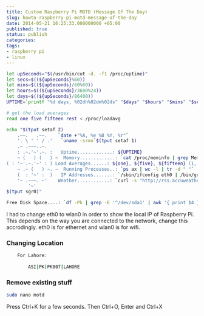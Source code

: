 ```yaml
---
title: Custom Raspberry Pi MOTD (Message Of The Day)
slug: howto-raspberry-pi-motd-message-of-the-day
date: 2014-05-21 16:25:33.000000000 +05:00
published: true
status: publish
categories:
tags:
- raspberry pi
- linux
---
```


```bash
let upSeconds="$(/usr/bin/cut -d. -f1 /proc/uptime)"
let secs=$((${upSeconds}%60))
let mins=$((${upSeconds}/60%60))
let hours=$((${upSeconds}/3600%24))
let days=$((${upSeconds}/86400))
UPTIME=`printf "%d days, %02dh%02dm%02ds" "$days" "$hours" "$mins" "$secs"`

# get the load averages
read one five fifteen rest < /proc/loadavg

echo "$(tput setaf 2)
    .~~.   .~~.    `date +"%A, %e %B %Y, %r"`
    '. \ ' ' / .'   `uname -srmo`$(tput setaf 1)
    .~ .~~~..~.   
    : .~.'~'.~. :   Uptime.............: ${UPTIME}
    ~ (   ) (   ) ~  Memory.............: `cat /proc/meminfo | grep MemFree | awk {'print $2'}`kB (Free) / `cat /proc/meminfo | grep MemTotal | awk {'print $2'}`kB (Total)
( : '~'.~.'~' : ) Load Averages......: ${one}, ${five}, ${fifteen} (1, 5, 15 min)
    ~ .~ (   ) ~. ~  Running Processes..: `ps ax | wc -l | tr -d " "`
    (  : '~' :  )   IP Addresses.......: `/sbin/ifconfig eth0 | /bin/grep "inet addr" | /usr/bin/cut -d ":" -f 2 | /usr/bin/cut -d " " -f 1` and `wget -q -O - http://icanhazip.com/ | tail`
    '~ .~~~. ~'    Weather............: `curl -s "http://rss.accuweather.com/rss/liveweather_rss.asp?metric=1&locCode=EUR|UK|UK001|NAILSEA|" | sed -n '/Currently:/ s/.*: \(.*\): \([0-9]*\)\([CF]\).*/\2°\3, \1/p'`
        '~'
$(tput sgr0)"

Free Disk Space....: `df -Pk | grep -E '^/dev/sda1' | awk '{ print $4 }' | awk -F '.' '{ print $1 }'`k on /dev/sda1
```
    
I had to change eth0 to wlan0 in order to show the local IP of Raspberry Pi. This depends on the way you are connected to the network, change this accrodingly. eth0 is for ethernet and wlan0 is for wifi.
    
### Changing Location

```bash
    For Lahore: 
    
    	ASI|PK|PK007|LAHORE 
```
    	
### Remove existing stuff

```bash
sudo nano motd
```

Press Ctrl+K for a few seconds. Then Ctrl+O, Enter and Ctrl+X
